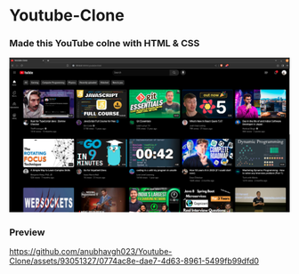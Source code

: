 # Youtube-Clone
### Made this YouTube colne with HTML & CSS
![YC-screenshot](./assets/YC-screenshot.png)

### Preview
https://github.com/anubhavgh023/Youtube-Clone/assets/93051327/0774ac8e-dae7-4d63-8961-5499fb99dfd0

